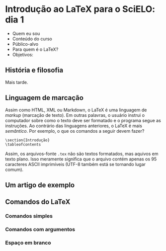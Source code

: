 # Introdução ao LaTeX para o SciELO: dia 1

- Quem eu sou
- Conteúdo do curso
- Público-alvo
- Para quem é o LaTeX?
- Objetivos:

## História e filosofia

Mais tarde.

## Linguagem de marcação

Assim como HTML, XML ou Markdown, o LaTeX é uma linguagem de _markup_ (marcação
de texto). Em outras palavras, o usuário instrui o computador sobre como o
texto deve ser formatado e o programa segue as instruções. Ao contrário das
linguagens anteriores, o LaTeX é mais *semântico*. Por exemplo, o que os
comandos a seguir devem fazer?

    \section{Introdução}
    \tableofcontents

Assim, os arquivos-fonte `.tex` não são textos formatados, mas aquivos em texto
plano. Isso meramente significa que o arquivo contém apenas os 95 caracteres
ASCII imprimíveis (UTF-8 também está se tornando lugar comum).

## Um artigo de exemplo
## Comandos do LaTeX
### Comandos simples
### Comandos com argumentos
### Espaço em branco
